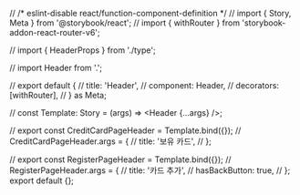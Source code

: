 // /* eslint-disable react/function-component-definition */
// import { Story, Meta } from '@storybook/react';
// import { withRouter } from 'storybook-addon-react-router-v6';

// import { HeaderProps } from './type';

// import Header from '.';

// export default {
//   title: 'Header',
//   component: Header,
//   decorators: [withRouter],
// } as Meta;

// const Template: Story<HeaderProps> = (args) => <Header {...args} />;

// export const CreditCardPageHeader = Template.bind({});
// CreditCardPageHeader.args = {
//   title: '보유 카드',
// };

// export const RegisterPageHeader = Template.bind({});
// RegisterPageHeader.args = {
//   title: '카드 추가',
//   hasBackButton: true,
// };
export default {};

